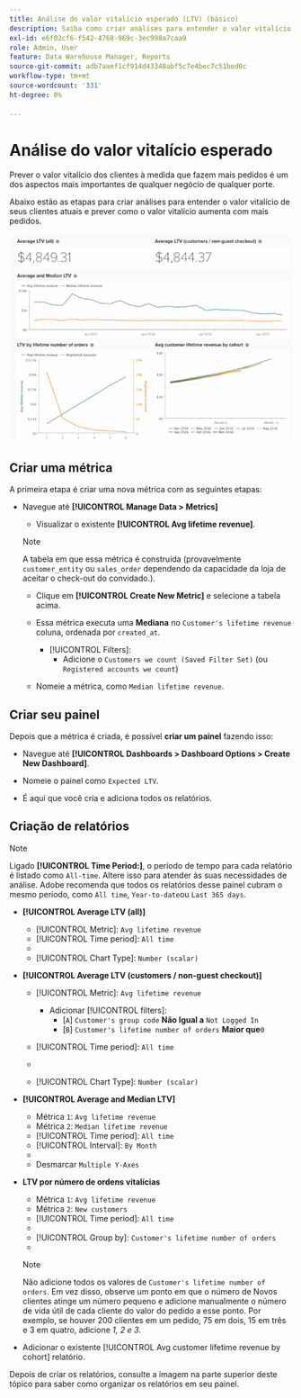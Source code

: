 ```yaml
---
title: Análise do valor vitalício esperado (LTV) (básico)
description: Saiba como criar análises para entender o valor vitalício dos clientes atuais e prever como esse valor aumenta com mais pedidos.
exl-id: e6f02cf6-f542-4768-969c-3ec998a7caa9
role: Admin, User
feature: Data Warehouse Manager, Reports
source-git-commit: adb7aaef1cf914d43348abf5c7e4bec7c51bed0c
workflow-type: tm+mt
source-wordcount: '331'
ht-degree: 0%

---
```


# Análise do valor vitalício esperado

Prever o valor vitalício dos clientes à medida que fazem mais pedidos é um dos aspectos mais importantes de qualquer negócio de qualquer porte.

Abaixo estão as etapas para criar análises para entender o valor vitalício de seus clientes atuais e prever como o valor vitalício aumenta com mais pedidos.

![valor vitalício esperado](../../assets/expected_ltv_720.png)

## Criar uma métrica

A primeira etapa é criar uma nova métrica com as seguintes etapas:
* Navegue até **[!UICONTROL Manage Data > Metrics]**
   * Visualizar o existente **[!UICONTROL Avg lifetime revenue]**.

  >[!NOTE]
  >
  >A tabela em que essa métrica é construída (provavelmente `customer_entity` ou `sales_order` dependendo da capacidade da loja de aceitar o check-out do convidado.).

   * Clique em **[!UICONTROL Create New Metric]** e selecione a tabela acima.
   * Essa métrica executa uma **Mediana** no `Customer's lifetime revenue` coluna, ordenada por `created_at`.
      * [!UICONTROL Filters]:
         * Adicione o `Customers we count (Saved Filter Set)` (ou `Registered accounts we count`)

   * Nomeie a métrica, como `Median lifetime revenue`.

## Criar seu painel

Depois que a métrica é criada, é possível **criar um painel** fazendo isso:
* Navegue até **[!UICONTROL Dashboards > Dashboard Options > Create New Dashboard]**.
* Nomeie o painel como `Expected LTV`.

* É aqui que você cria e adiciona todos os relatórios.

## Criação de relatórios

>[!NOTE]
>
>Ligado **[!UICONTROL Time Period:]**, o período de tempo para cada relatório é listado como `All-time`. Altere isso para atender às suas necessidades de análise. Adobe recomenda que todos os relatórios desse painel cubram o mesmo período, como `All time`, `Year-to-date`ou `Last 365 days`.

* **[!UICONTROL Average LTV (all)]**
   * [!UICONTROL Metric]: `Avg lifetime revenue`
   * [!UICONTROL Time period]: `All time`
   * 
     [!UICONTROL Intervalo]: `None`
   * [!UICONTROL Chart Type]: `Number (scalar)`

* **[!UICONTROL Average LTV (customers / non-guest checkout)]**
   * [!UICONTROL Metric]: `Avg lifetime revenue`
      * Adicionar [!UICONTROL filters]:
         * [`A`] `Customer's group code` **Não Igual a** `Not Logged In`
         * [`B`] `Customer's lifetime number of orders` **Maior que**`0`

   * [!UICONTROL Time period]: `All time`
   * 
     [!UICONTROL Intervalo]: `None`
   * [!UICONTROL Chart Type]: `Number (scalar)`

* **[!UICONTROL Average and Median LTV]**
   * Métrica `1`: `Avg lifetime revenue`
   * Métrica `2`: `Median lifetime revenue`
   * [!UICONTROL Time period]: `All time`
   * [!UICONTROL Interval]: `By Month`
   * 
     [!UICONTROL Tipo de gráfico]: `Line`
   * Desmarcar `Multiple Y-Axes`

* **LTV por número de ordens vitalícias**
   * Métrica `1`: `Avg lifetime revenue`
   * Métrica `2`: `New customers`
   * [!UICONTROL Time period]: `All time`
   * 
     [!UICONTROL Intervalo]: `None`
   * [!UICONTROL Group by]: `Customer's lifetime number of orders`
   * 
     [!UICONTROL Tipo de gráfico]: `Line`

  >[!NOTE]
  >
  >Não adicione todos os valores de `Customer's lifetime number of orders`. Em vez disso, observe um ponto em que o número de Novos clientes atinge um número pequeno e adicione manualmente o número de vida útil de cada cliente do valor do pedido a esse ponto. Por exemplo, se houver 200 clientes em um pedido, 75 em dois, 15 em três e 3 em quatro, adicione *1, 2 e 3*.

* Adicionar o existente [!UICONTROL Avg customer lifetime revenue by cohort] relatório.

Depois de criar os relatórios, consulte a imagem na parte superior deste tópico para saber como organizar os relatórios em seu painel.
